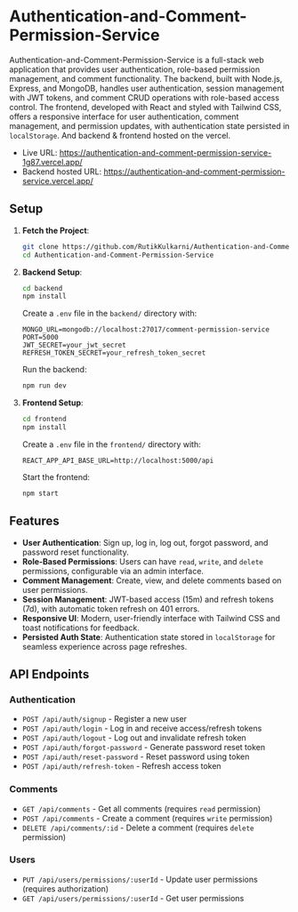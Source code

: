 # Authentication-and-Comment-Permission-Service

Authentication-and-Comment-Permission-Service is a full-stack web application that provides user authentication, role-based permission management, and comment functionality. The backend, built with Node.js, Express, and MongoDB, handles user authentication, session management with JWT tokens, and comment CRUD operations with role-based access control. The frontend, developed with React and styled with Tailwind CSS, offers a responsive interface for user authentication, comment management, and permission updates, with authentication state persisted in `localStorage`. And backend & frontend hosted on the vercel.

- Live URL: https://authentication-and-comment-permission-service-1g87.vercel.app/
- Backend hosted URL: https://authentication-and-comment-permission-service.vercel.app/

## Setup
1. **Fetch the Project**:
   ```bash
   git clone https://github.com/RutikKulkarni/Authentication-and-Comment-Permission-Service.git
   cd Authentication-and-Comment-Permission-Service
   ```

2. **Backend Setup**:
   ```bash
   cd backend
   npm install
   ```
   Create a `.env` file in the `backend/` directory with:
   ```
   MONGO_URL=mongodb://localhost:27017/comment-permission-service
   PORT=5000
   JWT_SECRET=your_jwt_secret
   REFRESH_TOKEN_SECRET=your_refresh_token_secret
   ```
   Run the backend:
   ```bash
   npm run dev
   ```

3. **Frontend Setup**:
   ```bash
   cd frontend
   npm install
   ```
   Create a `.env` file in the `frontend/` directory with:
   ```
   REACT_APP_API_BASE_URL=http://localhost:5000/api
   ```
   Start the frontend:
   ```bash
   npm start
   ```

## Features
- **User Authentication**: Sign up, log in, log out, forgot password, and password reset functionality.
- **Role-Based Permissions**: Users can have `read`, `write`, and `delete` permissions, configurable via an admin interface.
- **Comment Management**: Create, view, and delete comments based on user permissions.
- **Session Management**: JWT-based access (15m) and refresh tokens (7d), with automatic token refresh on 401 errors.
- **Responsive UI**: Modern, user-friendly interface with Tailwind CSS and toast notifications for feedback.
- **Persisted Auth State**: Authentication state stored in `localStorage` for seamless experience across page refreshes.

## API Endpoints
### Authentication
- `POST /api/auth/signup` - Register a new user
- `POST /api/auth/login` - Log in and receive access/refresh tokens
- `POST /api/auth/logout` - Log out and invalidate refresh token
- `POST /api/auth/forgot-password` - Generate password reset token
- `POST /api/auth/reset-password` - Reset password using token
- `POST /api/auth/refresh-token` - Refresh access token

### Comments
- `GET /api/comments` - Get all comments (requires `read` permission)
- `POST /api/comments` - Create a comment (requires `write` permission)
- `DELETE /api/comments/:id` - Delete a comment (requires `delete` permission)

### Users
- `PUT /api/users/permissions/:userId` - Update user permissions (requires authorization)
- `GET /api/users/permissions/:userId` - Get user permissions
